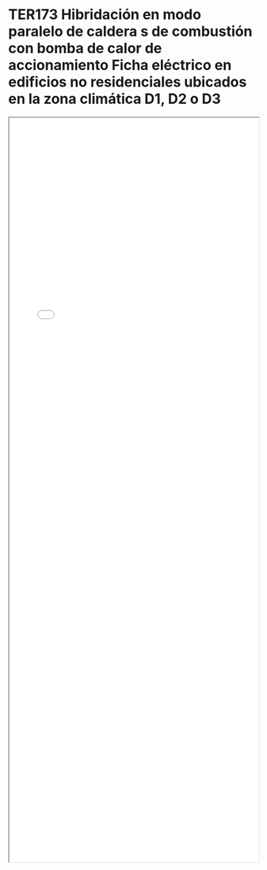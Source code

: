 
# TER173  Hibridación en modo paralelo de caldera s de combustión con bomba de calor de accionamiento Ficha eléctrico en edificios no residenciales ubicados en la zona climática D1, D2 o D3

<iframe src="../TER173  Hibridación en modo paralelo de caldera s de combustión con bomba de calor de accionamiento Ficha eléctrico en edificios no residenciales ubicados en la zona climática D1, D2 o D3.pdf" width="100%" height="1500px"></iframe>

